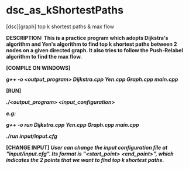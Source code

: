 # dsc_as_kShortestPaths
[dsc][graph] top k shortest paths &amp; max flow

**DESCRIPTION: This is a practice program which adopts Dijkstra's algorithm and Yen's algorithm to find top k shortest paths between 2 nodes on a given directed graph. It also tries to follow the Push-Relabel algorithm to find the max flow.**

**[COMPILE ON WINDOWS]**

***g++ -o <output_program> Dijkstra.cpp Yen.cpp Graph.cpp main.cpp***

**[RUN]**

***./<output_program> <input_configuration>***

***e.g:***

***g++ -o run Dijkstra.cpp Yen.cpp Graph.cpp main.cpp***

***./run input/input.cfg***

**[CHANGE INPUT]**
***User can change the input configuration file at "input/input.cfg". Its format is "<start_point> <end_point>", which indicates the 2 points that we want to find top k shortest paths.***

